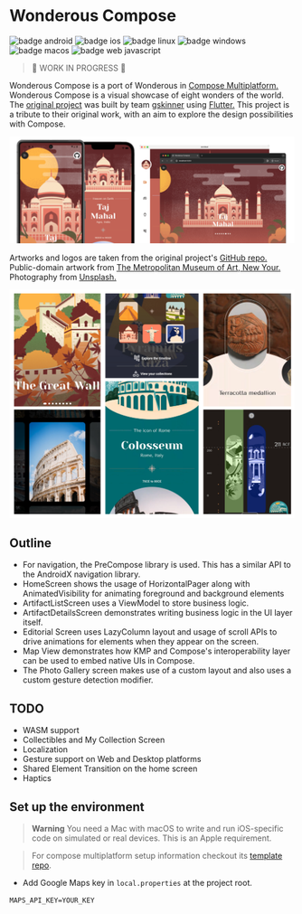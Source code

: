 # Wonderous Compose

![badge android][badge-android]
![badge ios][badge-ios]
![badge linux][badge-linux]
![badge windows][badge-windows]
![badge macos][badge-macos]
![badge web javascript][badge-js]


> 🚧 WORK IN PROGRESS 🚧

Wonderous Compose is a port of Wonderous
in [Compose Multiplatform.](https://www.jetbrains.com/lp/compose-multiplatform/)
Wonderous Compose is a visual showcase of eight wonders of the world.
The [original project](https://flutter.gskinner.com/wonderous/) was built
by team [gskinner](https://gskinner.com/flutter/)
using [Flutter.](https://flutter.dev/) This project is a tribute to their original
work, with an aim to explore the design possibilities with Compose.

![Banner](./readme_images/banner.png)

Artworks and logos are taken from the original
project's [GitHub repo.](https://github.com/gskinnerTeam/flutter-wonderous-app)
Public-domain artwork from
[The Metropolitan Museum of Art, New Your.](https://www.metmuseum.org/about-the-met/policies-and-documents/open-access")
Photography from [Unsplash.](https://unsplash.com/@gskinner/collections)

![Wonderous Collage](./readme_images/wonderous_collage.png)

## Outline

* For navigation, the PreCompose library is used. This has a similar API to the AndroidX navigation
  library.
* HomeScreen shows the usage of HorizontalPager along with AnimatedVisibility for animating
  foreground and background elements
* ArtifactListScreen uses a ViewModel to store business logic.
* ArtifactDetailsScreen demonstrates writing business logic in the UI layer itself.
* Editorial Screen uses LazyColumn layout and usage of scroll APIs to drive animations for elements
  when they appear on the screen.
* Map View demonstrates how KMP and Compose's interoperability layer can be used to embed native UIs
  in Compose.
* The Photo Gallery screen makes use of a custom layout and also uses a custom gesture detection
  modifier.

## TODO

* WASM support
* Collectibles and My Collection Screen
* Localization
* Gesture support on Web and Desktop platforms
* Shared Element Transition on the home screen
* Haptics

## Set up the environment

> **Warning**
> You need a Mac with macOS to write and run iOS-specific code on simulated or real devices.
> This is an Apple requirement.

> For compose multiplatform setup information
> checkout its [template repo](https://github.com/JetBrains/compose-multiplatform-template).

- Add Google Maps key in `local.properties` at the project root.

```properties
MAPS_API_KEY=YOUR_KEY
```

[badge-android]: http://img.shields.io/badge/platform-android-6EDB8D.svg?style=flat

[badge-ios]: http://img.shields.io/badge/platform-ios-CDCDCD.svg?style=flat

[badge-js]: http://img.shields.io/badge/platform-js-F8DB5D.svg?style=flat

[badge-jvm]: http://img.shields.io/badge/platform-jvm-DB413D.svg?style=flat

[badge-linux]: http://img.shields.io/badge/platform-linux-2D3F6C.svg?style=flat

[badge-windows]: http://img.shields.io/badge/platform-windows-4D76CD.svg?style=flat

[badge-macos]: http://img.shields.io/badge/platform-macos-111111.svg?style=flat

[badge-wasm]: https://img.shields.io/badge/platform-wasm-624FE8.svg?style=flat
